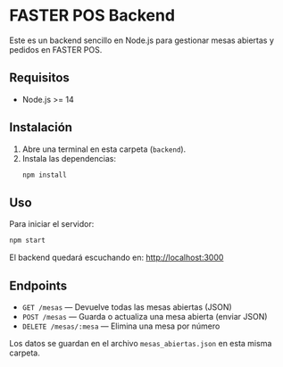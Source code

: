 # FASTER POS Backend

Este es un backend sencillo en Node.js para gestionar mesas abiertas y pedidos en FASTER POS.

## Requisitos
- Node.js >= 14

## Instalación

1. Abre una terminal en esta carpeta (`backend`).
2. Instala las dependencias:
   ```sh
   npm install
   ```

## Uso

Para iniciar el servidor:

```sh
npm start
```

El backend quedará escuchando en: [http://localhost:3000](http://localhost:3000)

## Endpoints
- `GET /mesas` — Devuelve todas las mesas abiertas (JSON)
- `POST /mesas` — Guarda o actualiza una mesa abierta (enviar JSON)
- `DELETE /mesas/:mesa` — Elimina una mesa por número

Los datos se guardan en el archivo `mesas_abiertas.json` en esta misma carpeta. 